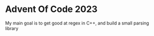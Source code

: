 # Advent Of Code 2023

My main goal is to get good at regex in C++, and build a small parsing library
